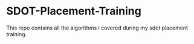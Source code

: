 # SDOT-Placement-Training
This repo contains all the algorithms i covered during my sdot placement training.
